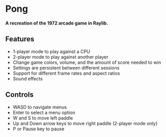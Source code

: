 Pong
====
**A recreation of the 1972 arcade game in Raylib.**

Features
--------
- 1-player mode to play against a CPU
- 2-player mode to play against another player
- Change game colors, volume, and the amount of score needed to win
- Settings are persistent between different sessions
- Support for different frame rates and aspect ratios
- Sound effects

Controls
--------
- WASD to navigate menus
- Enter to select a menu option
- W and S to move left paddle
- Up and Down arrow keys to move right paddle (2-player mode only)
- P or Pause key to pause
